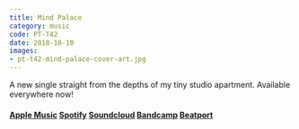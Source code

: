 ```yaml
---
title: Mind Palace
category: music
code: PT-T42
date: 2018-10-10
images:
- pt-t42-mind-palace-cover-art.jpg
---
```


A new single straight from the depths of my tiny studio apartment. Available everywhere now!


#### [Apple Music](https://music.apple.com/us/album/mind-palace-single/1438572107) [Spotify](https://open.spotify.com/album/20ui324LVhCwhCXgkc64oD?si=TP3pI5cBSUuMkw9-BvmGIA) [Soundcloud](https://soundcloud.com/pedestriantactics/pt-t42) [Bandcamp](https://pedestriantactics.bandcamp.com/album/pt-t42-mind-palace) [Beatport](https://www.beatport.com/release/mind-palace/2436022)